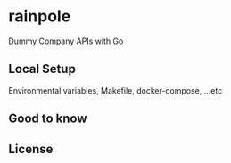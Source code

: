 # rainpole
Dummy Company APIs with Go

## Local Setup
Environmental variables, Makefile, docker-compose, ...etc

## Good to know

## License
